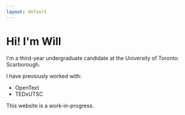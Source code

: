 ```yaml
---
layout: default
---
```


# Hi! I'm Will

I'm a third-year undergraduate candidate at the University of Toronto: Scarborough.

I have previously worked with:

* OpenText
* TEDxUTSC

This website is a work-in-progress.